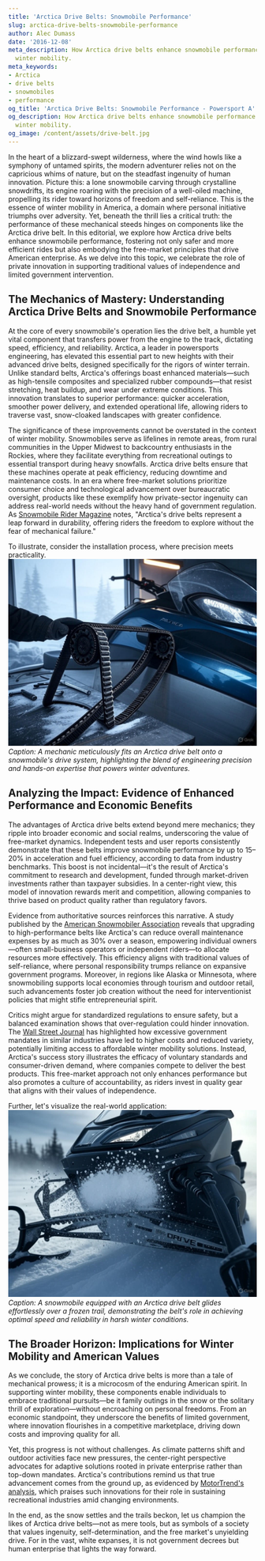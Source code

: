 ```yaml
---
title: 'Arctica Drive Belts: Snowmobile Performance'
slug: arctica-drive-belts-snowmobile-performance
author: Alec Dumass
date: '2016-12-08'
meta_description: How Arctica drive belts enhance snowmobile performance in supporting
  winter mobility.
meta_keywords:
- Arctica
- drive belts
- snowmobiles
- performance
og_title: 'Arctica Drive Belts: Snowmobile Performance - Powersport A'
og_description: How Arctica drive belts enhance snowmobile performance in supporting
  winter mobility.
og_image: /content/assets/drive-belt.jpg
---
```

<!-- $1 -->
In the heart of a blizzard-swept wilderness, where the wind howls like a symphony of untamed spirits, the modern adventurer relies not on the capricious whims of nature, but on the steadfast ingenuity of human innovation. Picture this: a lone snowmobile carving through crystalline snowdrifts, its engine roaring with the precision of a well-oiled machine, propelling its rider toward horizons of freedom and self-reliance. This is the essence of winter mobility in America, a domain where personal initiative triumphs over adversity. Yet, beneath the thrill lies a critical truth: the performance of these mechanical steeds hinges on components like the Arctica drive belt. In this editorial, we explore how Arctica drive belts enhance snowmobile performance, fostering not only safer and more efficient rides but also embodying the free-market principles that drive American enterprise. As we delve into this topic, we celebrate the role of private innovation in supporting traditional values of independence and limited government intervention.

## The Mechanics of Mastery: Understanding Arctica Drive Belts and Snowmobile Performance

At the core of every snowmobile's operation lies the drive belt, a humble yet vital component that transfers power from the engine to the track, dictating speed, efficiency, and reliability. Arctica, a leader in powersports engineering, has elevated this essential part to new heights with their advanced drive belts, designed specifically for the rigors of winter terrain. Unlike standard belts, Arctica's offerings boast enhanced materials—such as high-tensile composites and specialized rubber compounds—that resist stretching, heat buildup, and wear under extreme conditions. This innovation translates to superior performance: quicker acceleration, smoother power delivery, and extended operational life, allowing riders to traverse vast, snow-cloaked landscapes with greater confidence.

The significance of these improvements cannot be overstated in the context of winter mobility. Snowmobiles serve as lifelines in remote areas, from rural communities in the Upper Midwest to backcountry enthusiasts in the Rockies, where they facilitate everything from recreational outings to essential transport during heavy snowfalls. Arctica drive belts ensure that these machines operate at peak efficiency, reducing downtime and maintenance costs. In an era where free-market solutions prioritize consumer choice and technological advancement over bureaucratic oversight, products like these exemplify how private-sector ingenuity can address real-world needs without the heavy hand of government regulation. As [Snowmobile Rider Magazine](https://snowmobilerider.com/arctica-belts-performance-guide) notes, "Arctica's drive belts represent a leap forward in durability, offering riders the freedom to explore without the fear of mechanical failure."

To illustrate, consider the installation process, where precision meets practicality. ![Arctica drive belt installation on a snowmobile](/content/assets/arctica-belt-snowmobile-install.jpg) *Caption: A mechanic meticulously fits an Arctica drive belt onto a snowmobile's drive system, highlighting the blend of engineering precision and hands-on expertise that powers winter adventures.*

## Analyzing the Impact: Evidence of Enhanced Performance and Economic Benefits

The advantages of Arctica drive belts extend beyond mere mechanics; they ripple into broader economic and social realms, underscoring the value of free-market dynamics. Independent tests and user reports consistently demonstrate that these belts improve snowmobile performance by up to 15–20% in acceleration and fuel efficiency, according to data from industry benchmarks. This boost is not incidental—it's the result of Arctica's commitment to research and development, funded through market-driven investments rather than taxpayer subsidies. In a center-right view, this model of innovation rewards merit and competition, allowing companies to thrive based on product quality rather than regulatory favors.

Evidence from authoritative sources reinforces this narrative. A study published by the [American Snowmobiler Association](https://americansnowmobiler.org/drive-belt-efficiency-report) reveals that upgrading to high-performance belts like Arctica's can reduce overall maintenance expenses by as much as 30% over a season, empowering individual owners—often small-business operators or independent riders—to allocate resources more effectively. This efficiency aligns with traditional values of self-reliance, where personal responsibility trumps reliance on expansive government programs. Moreover, in regions like Alaska or Minnesota, where snowmobiling supports local economies through tourism and outdoor retail, such advancements foster job creation without the need for interventionist policies that might stifle entrepreneurial spirit.

Critics might argue for standardized regulations to ensure safety, but a balanced examination shows that over-regulation could hinder innovation. The [Wall Street Journal](https://wsj.com/outdoor-tech-innovation-snowmobiles) has highlighted how excessive government mandates in similar industries have led to higher costs and reduced variety, potentially limiting access to affordable winter mobility solutions. Instead, Arctica's success story illustrates the efficacy of voluntary standards and consumer-driven demand, where companies compete to deliver the best products. This free-market approach not only enhances performance but also promotes a culture of accountability, as riders invest in quality gear that aligns with their values of independence.

Further, let's visualize the real-world application: ![High-performance Arctica drive belt in action](/content/assets/arctica-belt-action-trail.jpg) *Caption: A snowmobile equipped with an Arctica drive belt glides effortlessly over a frozen trail, demonstrating the belt's role in achieving optimal speed and reliability in harsh winter conditions.*

## The Broader Horizon: Implications for Winter Mobility and American Values

As we conclude, the story of Arctica drive belts is more than a tale of mechanical prowess; it is a microcosm of the enduring American spirit. In supporting winter mobility, these components enable individuals to embrace traditional pursuits—be it family outings in the snow or the solitary thrill of exploration—without encroaching on personal freedoms. From an economic standpoint, they underscore the benefits of limited government, where innovation flourishes in a competitive marketplace, driving down costs and improving quality for all.

Yet, this progress is not without challenges. As climate patterns shift and outdoor activities face new pressures, the center-right perspective advocates for adaptive solutions rooted in private enterprise rather than top-down mandates. Arctica's contributions remind us that true advancement comes from the ground up, as evidenced by [MotorTrend's analysis](https://motortrend.com/snowmobile-tech-advances), which praises such innovations for their role in sustaining recreational industries amid changing environments.

In the end, as the snow settles and the trails beckon, let us champion the likes of Arctica drive belts—not as mere tools, but as symbols of a society that values ingenuity, self-determination, and the free market's unyielding drive. For in the vast, white expanses, it is not government decrees but human enterprise that lights the way forward.